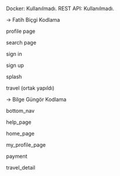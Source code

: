 Docker: Kullanılmadı. REST API: Kullanılmadı.

-> Fatih Biçgi Kodlama

profile page 

search page

sign in 

sign up 

splash 

travel (ortak yapıldı)



-> Bilge Güngör Kodlama

bottom_nav

help_page

home_page

my_profile_page

payment

travel_detail 


